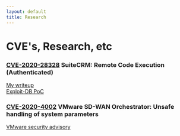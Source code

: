 ```yaml
---
layout: default
title: Research
---
```

# CVE's, Research, etc
### [CVE-2020-28328](https://cve.mitre.org/cgi-bin/cvename.cgi?name=CVE-2020-28328) SuiteCRM: Remote Code Execution (Authenticated)
[My writeup](https://github.com/mcorybillington/SuiteCRM-RCE)  
[Exploit-DB PoC](https://www.exploit-db.com/exploits/49001)  
### [CVE-2020-4002](https://cve.mitre.org/cgi-bin/cvename.cgi?name=CVE-2020-4002) VMware SD-WAN Orchestrator: Unsafe handling of system parameters
[VMware security advisory](https://www.vmware.com/security/advisories/VMSA-2020-0025.html)  
